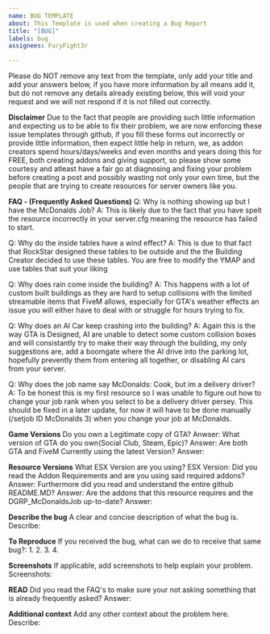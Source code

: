 ```yaml
---
name: BUG TEMPLATE
about: This Template is used when creating a Bug Report
title: "[BUG]"
labels: bug
assignees: FuryFight3r

---
```


Please do NOT remove any text from the template, only add your title and add your answers below, if you have more information by all means add it, but do not remove any details already existing below, this will void your request and we will not respond if it is not filled out correctly.

**Disclaimer**
Due to the fact that people are providing such little information and expecting us to be able to fix their problem, we are now enforcing these issue templates through github, if you fill these forms out incorrectly or provide little information, then expect little help in return, we, as addon creators spend hours/days/weeks and even months and years doing this for FREE, both creating addons and giving support, so please show some courtesy and atleast have a fair go at diagnosing and fixing your problem before creating a post and possibly wasting not only your own time, but the people that are trying to create resources for server owners like you. 

**FAQ - (Frequently Asked Questions)**
Q: Why is nothing showing up but I have the McDonalds Job?
A: This is likely due to the fact that you have spelt the resource incorrectly in your server.cfg meaning the resource has failed to start.

Q: Why do the inside tables have a wind effect?
A: This is due to that fact that RockStar designed these tables to be outside and the the Building Creator decided to use these tables. You are free to modify the YMAP and use tables that suit your liking

Q: Why does rain come inside the building?
A: This happens with a lot of custom built buildings as they are hard to setup collisions with the limited streamable items that FiveM allows, especially for GTA's weather effects an issue you will either have to deal with or struggle for hours trying to fix.

Q: Why does an AI Car keep crashing into the building?
A: Again this is the way GTA is Designed, AI are unable to detect some custom collision boxes and will consistantly try to make their way through the building, my only suggestions are, add a boomgate where the AI drive into the parking lot, hopefully prevently them from entering all together, or disabling AI cars from your server.

Q: Why does the job name say McDonalds: Cook, but im a delivery driver?
A: To be honest this is my first resource so I was unable to figure out how to change your job rank when you select to be a delivery driver persey. This should be fixed in a later update, for now it will have to be done manually (/setjob ID McDonalds 3) when you change your job at McDonalds.

**Game Versions**
Do you own a Legitimate copy of GTA?
Anwser:
What version of GTA do you own(Social Club, Steam, Epic)?
Answer:
Are both GTA and FiveM Currently using the latest Version?
Answer:

**Resource Versions**
What ESX Version are you using?
ESX Version: 
Did you read the Addon Requirements and are you using said required addons?
Answer:
Furthermore did you read and understand the entire github README.MD?
Answer:
Are the addons that this resource requires and the DGRP_McDonaldsJob up-to-date?
Answer:

**Describe the bug**
A clear and concise description of what the bug is.
Describe:

**To Reproduce**
If you received the bug, what can we do to receive that same bug?:
1. 
2. 
3. 
4. 

**Screenshots**
If applicable, add screenshots to help explain your problem.
Screenshots:

**READ**
Did you read the FAQ's to make sure your not asking something that is already frequently asked?
Answer:

**Additional context**
Add any other context about the problem here.
Describe:
